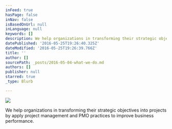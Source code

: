 ```yaml
---
inFeed: true
hasPage: false
inNav: false
isBasedOnUrl: null
inLanguage: null
keywords: []
description: We help organizations in transforming their strategic objectives into projects by apply project management and PMO practices to improve business performance.
datePublished: '2016-05-25T19:26:40.325Z'
dateModified: '2016-05-25T19:26:39.766Z'
title: ''
author: []
sourcePath: _posts/2016-05-04-what-we-do.md
authors: []
publisher: null
starred: true
_type: Blurb

---
```

![](https://the-grid-user-content.s3-us-west-2.amazonaws.com/219e77b5-8d04-4ffb-b9d9-9b57f0b02589.jpg)

We help organizations in transforming their strategic objectives into projects by apply project management and PMO practices to improve business performance.